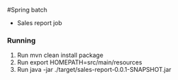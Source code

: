 #Spring batch

- Sales report job

### Running

1. Run mvn clean install package
2. Run export HOMEPATH=src/main/resources
3. Run java -jar ./target/sales-report-0.0.1-SNAPSHOT.jar

